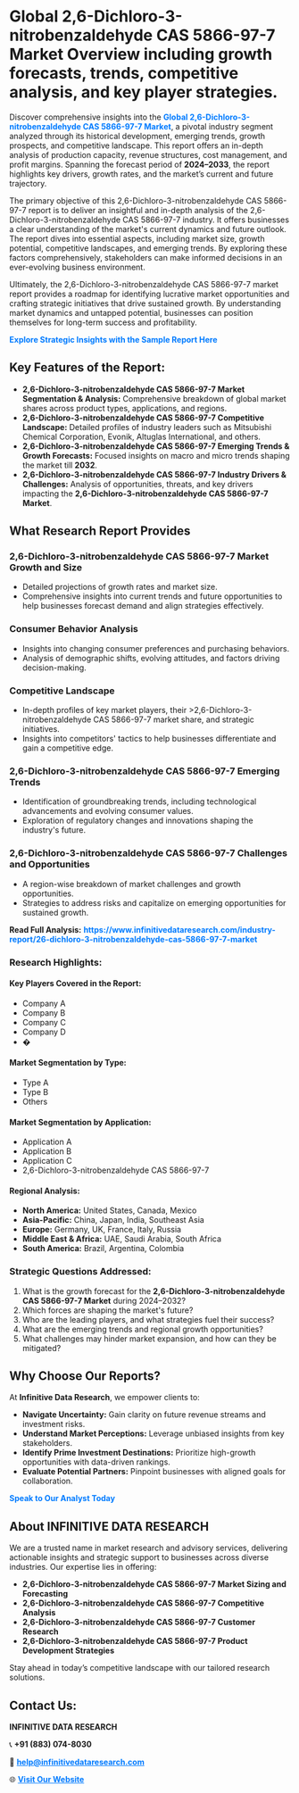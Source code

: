 <h1>Global 2,6-Dichloro-3-nitrobenzaldehyde CAS 5866-97-7 Market Overview including growth forecasts, trends, competitive analysis, and key player strategies.</h1>
<p>
Discover comprehensive insights into the 
<a href="https://www.infinitivedataresearch.com/industry-report/26-dichloro-3-nitrobenzaldehyde-cas-5866-97-7-market" rel="dofollow" style="color: #007BFF; text-decoration: none;"><strong>Global 2,6-Dichloro-3-nitrobenzaldehyde CAS 5866-97-7 Market</strong></a>, a pivotal industry segment analyzed through its historical development, emerging trends, growth prospects, and competitive landscape. This report offers an in-depth analysis of production capacity, revenue structures, cost management, and profit margins. Spanning the forecast period of <strong>2024–2033</strong>, the report highlights key drivers, growth rates, and the market’s current and future trajectory.
</p>
<p>
The primary objective of this 2,6-Dichloro-3-nitrobenzaldehyde CAS 5866-97-7 report is to deliver an insightful and in-depth analysis of the 2,6-Dichloro-3-nitrobenzaldehyde CAS 5866-97-7 industry. It offers businesses a clear understanding of the market's current dynamics and future outlook. The report dives into essential aspects, including market size, growth potential, competitive landscapes, and emerging trends. By exploring these factors comprehensively, stakeholders can make informed decisions in an ever-evolving business environment.
</p>
<p>
Ultimately, the 2,6-Dichloro-3-nitrobenzaldehyde CAS 5866-97-7 market report provides a roadmap for identifying lucrative market opportunities and crafting strategic initiatives that drive sustained growth. By understanding market dynamics and untapped potential, businesses can position themselves for long-term success and profitability.
</p>
<p>
<a href="https://www.infinitivedataresearch.com/request-sample/reportId=103209" style="color: #007BFF; text-decoration: none;"><strong>Explore Strategic Insights with the Sample Report Here</strong></a>
</p>

<h2>Key Features of the Report:</h2>
<ul>
<li><strong>2,6-Dichloro-3-nitrobenzaldehyde CAS 5866-97-7 Market Segmentation & Analysis:</strong> Comprehensive breakdown of global market shares across product types, applications, and regions.</li>
<li><strong>2,6-Dichloro-3-nitrobenzaldehyde CAS 5866-97-7 Competitive Landscape:</strong> Detailed profiles of industry leaders such as Mitsubishi Chemical Corporation, Evonik, Altuglas International, and others.</li>
<li><strong>2,6-Dichloro-3-nitrobenzaldehyde CAS 5866-97-7 Emerging Trends & Growth Forecasts:</strong> Focused insights on macro and micro trends shaping the market till <strong>2032</strong>.</li>
<li><strong>2,6-Dichloro-3-nitrobenzaldehyde CAS 5866-97-7 Industry Drivers & Challenges:</strong> Analysis of opportunities, threats, and key drivers impacting the <strong>2,6-Dichloro-3-nitrobenzaldehyde CAS 5866-97-7 Market</strong>.</li>
</ul>

<h2>What Research Report Provides</h2>
<h3>2,6-Dichloro-3-nitrobenzaldehyde CAS 5866-97-7 Market Growth and Size</h3>
<ul>
<li>Detailed projections of growth rates and market size.</li>
<li>Comprehensive insights into current trends and future opportunities to help businesses forecast demand and align strategies effectively.</li>
</ul>

<h3>Consumer Behavior Analysis</h3>
<ul>
<li>Insights into changing consumer preferences and purchasing behaviors.</li>
<li>Analysis of demographic shifts, evolving attitudes, and factors driving decision-making.</li>
</ul>

<h3>Competitive Landscape</h3>
<ul>
<li>In-depth profiles of key market players, their >2,6-Dichloro-3-nitrobenzaldehyde CAS 5866-97-7 market share, and strategic initiatives.</li>
<li>Insights into competitors' tactics to help businesses differentiate and gain a competitive edge.</li>
</ul>

<h3>2,6-Dichloro-3-nitrobenzaldehyde CAS 5866-97-7 Emerging Trends</h3>
<ul>
<li>Identification of groundbreaking trends, including technological advancements and evolving consumer values.</li>
<li>Exploration of regulatory changes and innovations shaping the industry's future.</li>
</ul>

<h3>2,6-Dichloro-3-nitrobenzaldehyde CAS 5866-97-7 Challenges and Opportunities</h3>
<ul>
<li>A region-wise breakdown of market challenges and growth opportunities.</li>
<li>Strategies to address risks and capitalize on emerging opportunities for sustained growth.</li>
</ul>
<p><strong>Read Full Analysis:</strong> <a href="https://www.infinitivedataresearch.com/industry-report/26-dichloro-3-nitrobenzaldehyde-cas-5866-97-7-market" rel="dofollow" style="color: #007BFF; text-decoration: none;"><strong>https://www.infinitivedataresearch.com/industry-report/26-dichloro-3-nitrobenzaldehyde-cas-5866-97-7-market</strong></a></p>
<h3>Research Highlights:</h3>
<h4>Key Players Covered in the Report:</h4>
<ul><li>Company A</li><li>Company B</li><li>Company C</li><li>Company D</li><li>�</li></ul>
<h4>Market Segmentation by Type:</h4>
<ul><li>Type A</li><li>Type B</li><li>Others</li></ul>
<h4>Market Segmentation by Application:</h4>
<ul><li>Application A</li><li>Application B</li><li>Application C</li><li>2,6-Dichloro-3-nitrobenzaldehyde CAS 5866-97-7</li></ul>

<h4>Regional Analysis:</h4>
<ul>
<li><strong>North America:</strong> United States, Canada, Mexico</li>
<li><strong>Asia-Pacific:</strong> China, Japan, India, Southeast Asia</li>
<li><strong>Europe:</strong> Germany, UK, France, Italy, Russia</li>
<li><strong>Middle East & Africa:</strong> UAE, Saudi Arabia, South Africa</li>
<li><strong>South America:</strong> Brazil, Argentina, Colombia</li>
</ul>

<h3>Strategic Questions Addressed:</h3>
<ol>
<li>What is the growth forecast for the <strong>2,6-Dichloro-3-nitrobenzaldehyde CAS 5866-97-7 Market</strong> during 2024–2032?</li>
<li>Which forces are shaping the market's future?</li>
<li>Who are the leading players, and what strategies fuel their success?</li>
<li>What are the emerging trends and regional growth opportunities?</li>
<li>What challenges may hinder market expansion, and how can they be mitigated?</li>
</ol>

<h2>Why Choose Our Reports?</h2>
<p>At <strong>Infinitive Data Research</strong>, we empower clients to:</p>
<ul>
<li><strong>Navigate Uncertainty:</strong> Gain clarity on future revenue streams and investment risks.</li>
<li><strong>Understand Market Perceptions:</strong> Leverage unbiased insights from key stakeholders.</li>
<li><strong>Identify Prime Investment Destinations:</strong> Prioritize high-growth opportunities with data-driven rankings.</li>
<li><strong>Evaluate Potential Partners:</strong> Pinpoint businesses with aligned goals for collaboration.</li>
</ul>
<p><a href="https://www.infinitivedataresearch.com/industry-report/26-dichloro-3-nitrobenzaldehyde-cas-5866-97-7-market" rel="dofollow" style="color: #007BFF; text-decoration: none;"><strong>Speak to Our Analyst Today</strong></a></p>

<h2>About INFINITIVE DATA RESEARCH</h2>
<p>We are a trusted name in market research and advisory services, delivering actionable insights and strategic support to businesses across diverse industries. Our expertise lies in offering:</p>
<ul>
<li><strong>2,6-Dichloro-3-nitrobenzaldehyde CAS 5866-97-7 Market Sizing and Forecasting</strong></li>
<li><strong>2,6-Dichloro-3-nitrobenzaldehyde CAS 5866-97-7 Competitive Analysis</strong></li>
<li><strong>2,6-Dichloro-3-nitrobenzaldehyde CAS 5866-97-7 Customer Research</strong></li>
<li><strong>2,6-Dichloro-3-nitrobenzaldehyde CAS 5866-97-7 Product Development Strategies</strong></li>
</ul>
<p>Stay ahead in today’s competitive landscape with our tailored research solutions.</p>

<h2>Contact Us:</h2>
<p><strong>INFINITIVE DATA RESEARCH</strong></p>
<p>📞 <strong>+91 (883) 074-8030</strong></p>
<p>📧 <strong><a href="mailto:help@infinitivedataresearch.com" style="color: #007BFF;">help@infinitivedataresearch.com</a></strong></p>
<p>🌐 <strong><a href="https://www.infinitivedataresearch.com" rel="dofollow" style="color: #007BFF;">Visit Our Website</a></strong></p>